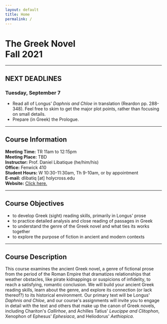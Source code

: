 ```yaml
---
layout: default
title: Home
permalink: /
---
```


# The Greek Novel<br>Fall 2021

***

## NEXT DEADLINES

### Tuesday, September 7
* Read all of Longus' *Daphnis and Chloe* in translation (Reardon pp. 288-348). Feel free to skim to get the major plot points, rather than focusing on small details.
* Prepare (in Greek) the Prologue.

***

## Course Information

**Meeting Time:** TR 11am to 12:15pm  
**Meeting Place:** TBD  
**Instructor:** Prof. Daniel Libatique (he/him/his)  
**Office:** Fenwick 410  
**Student Hours:** W 10:30-11:30am, Th 9-10am, or by appointment  
**E-mail:** dlibatiq [at] holycross.edu  
**Website:** [Click here.](https://libatique.info)

***

## Course Objectives

* to develop Greek (sight) reading skills, primarily in Longus' prose
* to practice detailed analysis and close reading of passages in Greek
* to understand the genre of the Greek novel and what ties its works together
* to explore the purpose of fiction in ancient and modern contexts

***

## Course Description

This course examines the ancient Greek novel, a genre of fictional prose from the period of the Roman Empire that dramatizes relationships that weather obstacles, like pirate kidnappings or suspicions of infidelity, to reach a satisfying, romantic conclusion. We will build your ancient Greek reading skills, learn about the genre, and explore its connection (or lack thereof?) to its historical environment. Our primary text will be Longus' *Daphnis and Chloe*, and our course's assignments will invite you to engage in detail with the text and others that make up the canon of Greek novels, including Chariton's *Callirhoe*, and Achilles Tatius' *Leucippe and Clitophon*, Xenophon of Ephesus' *Ephesiaca*, and Heliodorus' *Aethiopica*.
